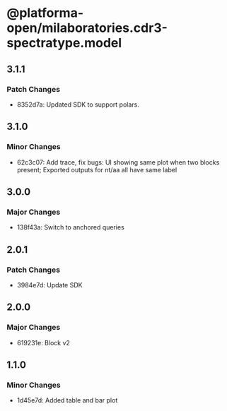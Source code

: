 # @platforma-open/milaboratories.cdr3-spectratype.model

## 3.1.1

### Patch Changes

- 8352d7a: Updated SDK to support polars.

## 3.1.0

### Minor Changes

- 62c3c07: Add trace, fix bugs: UI showing same plot when two blocks present; Exported outputs for nt/aa all have same label

## 3.0.0

### Major Changes

- 138f43a: Switch to anchored queries

## 2.0.1

### Patch Changes

- 3984e7d: Update SDK

## 2.0.0

### Major Changes

- 619231e: Block v2

## 1.1.0

### Minor Changes

- 1d45e7d: Added table and bar plot
